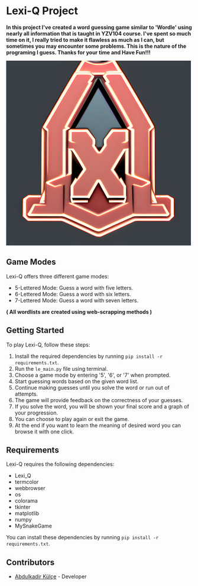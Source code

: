 # Lexi-Q Project

**In this project I've created a word guessing game similar to 'Wordle' using nearly all information
that is taught in YZV104 course. I've spent so much time on it, I really tried to make it flawless as much as 
I can, but sometimes you may encounter some problems. This is the nature of the programing I guess. 
Thanks for your time and Have Fun!!!** 

![Lexi-Q Logo](Logo.png)

## Game Modes

Lexi-Q offers three different game modes:

- 5-Lettered Mode: Guess a word with five letters.
- 6-Lettered Mode: Guess a word with six letters.
- 7-Lettered Mode: Guess a word with seven letters.

**( All wordlists are created using web-scrapping methods )**
## Getting Started

To play Lexi-Q, follow these steps:

1. Install the required dependencies by running `pip install -r requirements.txt`.
2. Run the `le_main.py` file using terminal.
3. Choose a game mode by entering '5', '6', or '7' when prompted.
4. Start guessing words based on the given word list.
5. Continue making guesses until you solve the word or run out of attempts.
6. The game will provide feedback on the correctness of your guesses.
7. If you solve the word, you will be shown your final score and a graph of your progression.
8. You can choose to play again or exit the game.
9. At the end if you want to learn the meaning of desired word you can browse it with one click.

## Requirements

Lexi-Q requires the following dependencies:

- Lexi_Q
- termcolor
- webbrowser
- os
- colorama
- tkinter
- matplotlib
- numpy
- MySnakeGame

You can install these dependencies by running `pip install -r requirements.txt`.

## Contributors

- [Abdulkadir Külçe](https://github.com/Abdulkadirklc) - Developer

